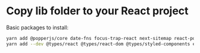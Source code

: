 # Copy lib folder to your React project

Basic packages to install:

```sh
yarn add @popperjs/core date-fns focus-trap-react next-sitemap react-popper react-spring react-use styled-components
yarn add --dev @types/react @types/react-dom @types/styled-components eslint eslint-config-next typescript
```
